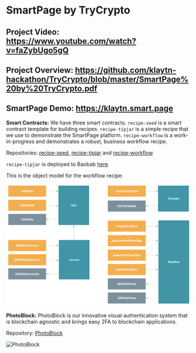 # SmartPage by TryCrypto

## Project Video: https://www.youtube.com/watch?v=faZybUgo5gQ

## Project Overview: https://github.com/klaytn-hackathon/TryCrypto/blob/master/SmartPage%20by%20TryCrypto.pdf

## SmartPage Demo: https://klaytn.smart.page

**Smart Contracts:** We have three smart contracts. `recipe-seed` is a smart contract template for building recipes. `recipe-tipjar` is a simple recipe that we use to demonstrate the SmartPage platform. `recipe-workflow` is a work-in-progress and demonstrates a robust, business workflow recipe. 

Repositories: [recipe-seed](https://github.com/trycrypto/recipe-seed), [recipe-tipjar](https://github.com/trycrypto/recipe-tipjar) and [recipe-workflow](https://github.com/trycrypto/recipe-workflow)

`recipe-tipjar` is deployed to Baobab [here](https://baobab.klaytnscope.com/account/0xa97AFDDcace8FF6DE157bc52b24B8B16CD5E05c4)

This is the object model for the workflow recipe: 

![Workflow Recipe Object Model](https://raw.githubusercontent.com/klaytn-hackathon/TryCrypto/master/workflow.png)

**PhotoBlock:** PhotoBlock is our innovative visual authentication system that is blockchain agnostic and brings easy 2FA to blockchain applications.

Repository: [PhotoBlock](https://github.com/trycrypto/photoblock)

![PhotoBlock](https://www.photoblock.org/361a37827935d8b16b811836a90a9e13.gif)

